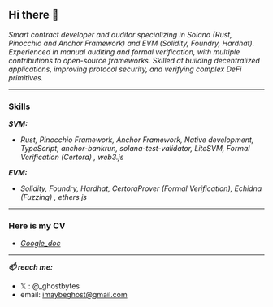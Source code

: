 ## Hi there 👋
_Smart contract developer and auditor specializing in Solana (Rust, Pinocchio and Anchor Framework) and EVM (Solidity, Foundry, Hardhat). Experienced in manual auditing and formal verification, with multiple contributions to open-source frameworks. Skilled at building decentralized applications, improving protocol security, and verifying complex DeFi primitives._

<!--_💬 Ask me about ... solidity, formal verification (solidity), rust, auditing, solana development, anchor framework, ethers.js and solana/web3.js_ -->
<!--
_**Warning:**_ _You can easily measure my passion for blockchain technologies by my pronouns, which are u32 / int128 and the crazy part is that i identify as a bi-compiler 😄_
-->

<hr>

### Skills
**_SVM:_**
- _Rust, Pinocchio Framework, Anchor Framework, Native development, TypeScript, anchor-bankrun, solana-test-validator, LiteSVM, Formal Verification (Certora) , web3.js_

**_EVM:_**
- _Solidity, Foundry, Hardhat, CertoraProver (Formal Verification), Echidna (Fuzzing) , ethers.js_

<hr>

### Here is my CV
- [_Google_doc_](https://docs.google.com/document/d/1JyaBe5nPW6poPQGl-f6D2Kb-BzkVzD9wytDcCCGWZww/edit?tab=t.0)
  
<hr>

_**📫 reach me:**_ 
- 𝕏 : @_ghostbytes
- email: imaybeghost@gmail.com
<!-- // - LinkedIn: _____ -->

<!--
### ⚡ **Portfolio**
-->
<!-- 
Inspiration:
- https://github.com/namx05
- https://cantina.xyz/u/J4X98
-->
  
<!--
**burhankhaja/burhankhaja** is a ✨ _special_ ✨ repository because its `README.md` (this file) appears on your GitHub profile.

Here are some ideas to get you started:




- 🤔 I’m looking for help with ...




-->
